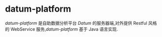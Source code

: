 # datum-platform 

*datum-platform* 是自助数据分析平台 *Datum* 的服务器端,对外提供 Restful 风格的 WebService 服务,*datum-platform* 基于 Java 语言实现.